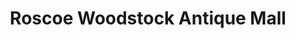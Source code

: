 ---
title: "Roscoe Woodstock Antique Mall"
url: /woodstock/roscoe-woodstock-antique-mall/
shop: antiques
---